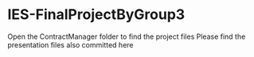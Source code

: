# IES-FinalProjectByGroup3
Open the ContractManager folder to find the project files
Please find the presentation files also committed here
